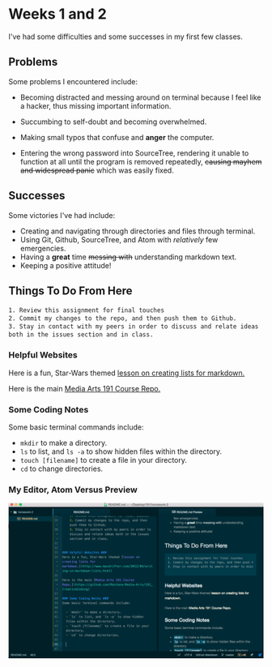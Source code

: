Weeks 1 and 2
====================


 I've had some difficulties and some successes in my first few classes.

  ## Problems

 Some problems I encountered include:

 - Becoming distracted and messing around on terminal because I feel like a hacker, thus missing important information.

 - Succumbing to self-doubt and becoming overwhelmed.

 - Making small typos that confuse and **anger** the computer.

 - Entering the wrong password into SourceTree, rendering it unable to function at all until the program is removed repeatedly, ~~causing mayhem and widespread panic~~ which was easily fixed.


 ## Successes

 Some victories I've had include:

  - Creating and navigating through directories and files through terminal.
  - Using Git, Github, SourceTree, and Atom with *relatively* few emergencies.
  - Having a **great** time ~~messing with~~ understanding markdown text.
  - Keeping a positive attitude!


  ## Things To Do From Here
    1. Review this assignment for final touches
    2. Commit my changes to the repo, and then push them to Github.
    3. Stay in contact with my peers in order to discuss and relate ideas both in the issues section and in class.


### Helpful Websites
Here is a fun, Star-Wars themed [lesson on creating lists for markdown.](http://www.macdrifter.com/2012/04/writing-in-markdown-lists.html)

Here is the main [Media Arts 191 Course Repo.](https://github.com/Montana-Media-Arts/191_CreativeCoding)

### Some Coding Notes
Some basic terminal commands include:

  - `mkdir` to make a directory.
  - `ls` to list, and `ls -a` to show hidden files within the directory.
  - `touch [filename]` to create a file in your directory.
  - `cd` to change directories.
 ### My Editor, Atom Versus Preview
  ![Image of my editor](screen.jpg)
